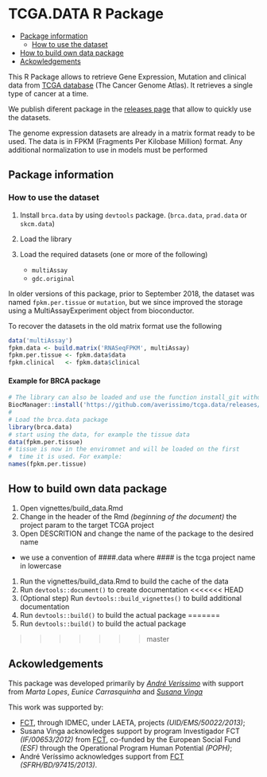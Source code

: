 TCGA.DATA R Package
================

-   [Package information](#package-information)
    -   [How to use the dataset](#how-to-use-the-dataset)
-   [How to build own data package](#how-to-build-own-data-package)
-   [Ackowledgements](#ackowledgements)

This R Package allows to retrieve Gene Expression, Mutation and clinical data from [TCGA database](http://gdc-portal.nci.nih.gov/) (The Cancer Genome Atlas). It retrieves a single type of cancer at a time.

We publish diferent package in the [releases page](https://github.com/averissimo/tcga.data/releases) that allow to quickly use the datasets.

The genome expression datasets are already in a matrix format ready to be used. The data is in FPKM (Fragments Per Kilobase Million) format. Any additional normalization to use in models must be performed

Package information
-------------------

### How to use the dataset

1.  Install `brca.data` by using `devtools` package. (`brca.data`, `prad.data` or `skcm.data`)

2.  Load the library

3.  Load the required datasets (one or more of the following)
    -   `multiAssay`
    -   `gdc.original`

In older versions of this package, prior to September 2018, the dataset was named `fpkm.per.tissue` or `mutation`, but we since improved the storage using a MultiAssayExperiment object from bioconductor.

To recover the datasets in the old matrix format use the following

``` r
data('multiAssay')
fpkm.data <- build.matrix('RNASeqFPKM', multiAssay)
fpkm.per.tissue <- fpkm.data$data
fpkm.clinical   <- fpkm.data$clinical
```

#### Example for BRCA package

``` r
# The library can also be loaded and use the function install_git without 'devtools::' prefix
BiocManager::install('https://github.com/averissimo/tcga.data/releases/download/2016.12.15-brca/brca.data_1.0.tar.gz')
#
# Load the brca.data package
library(brca.data)
# start using the data, for example the tissue data
data(fpkm.per.tissue)
# tissue is now in the enviromnet and will be loaded on the first
#  time it is used. For example:
names(fpkm.per.tissue)
```

How to build own data package
-----------------------------

1.  Open vignettes/build\_data.Rmd
2.  Change in the header of the Rmd *(beginning of the document)* the project param to the target TCGA project
3.  Open DESCRITION and change the name of the package to the desired name

-   we use a convention of \#\#\#\#.data where \#\#\#\# is the tcga project name in lowercase

1.  Run the vignettes/build\_data.Rmd to build the cache of the data
2.  Run `devtools::document()` to create documentation
<<<<<<< HEAD
3.  (Optional step) Run `devtools::build_vignettes()` to build additional documentation
4.  Run `devtools::build()` to build the actual package
=======
3.  Run `devtools::build()` to build the actual package
>>>>>>> master

Ackowledgements
---------------

This package was developed primarily by *[André Veríssimo](http://web.tecnico.ulisboa.pt/andre.verissimo/)* with support from *Marta Lopes*, *Eunice Carrasquinha* and *[Susana Vinga](http://web.tecnico.ulisboa.pt/susanavinga/)*

This work was supported by:

-   [FCT](www.fct.pt), through IDMEC, under LAETA, projects *(UID/EMS/50022/2013)*;
-   Susana Vinga acknowledges support by program Investigador FCT *(IF/00653/2012)* from [FCT](www.fct.pt), co-funded by the European Social Fund *(ESF)* through the Operational Program Human Potential *(POPH)*;
-   André Veríssimo acknowledges support from [FCT](www.fct.pt) *(SFRH/BD/97415/2013)*.
